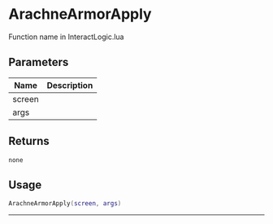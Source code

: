 # ArachneArmorApply

Function name in InteractLogic.lua

## Parameters

| Name   | Description |
| ------ | ----------- |
| screen |             |
| args   |             |

## Returns

`none`

## Usage

```lua
ArachneArmorApply(screen, args)
```

---
